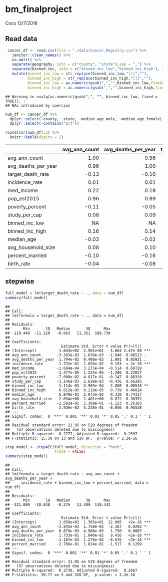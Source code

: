 bm\_finalproject
================
Coco
12/7/2018

Read data
---------

``` r
 cancer_df <- read.csv(file = "./data/Cancer_Registry.csv") %>% 
   janitor::clean_names() %>% 
   na.omit() %>% 
   separate(geography, into = c("county", "state"),sep = ",") %>% 
   separate(binned_inc, into = c("binned_inc_low","binned_inc_high"), sep = ",") %>% 
   mutate(binned_inc_low = str_replace(binned_inc_low,"[(]",""),
          binned_inc_high = str_replace(binned_inc_high,"[]]",""),
          binned_inc_low = as.numeric(gsub(",","",binned_inc_low,fixed=TRUE)),
          binned_inc_high = as.numeric(gsub(",","",binned_inc_high,fixed=TRUE)))
```

    ## Warning in evalq(as.numeric(gsub(",", "", binned_inc_low, fixed = TRUE)), :
    ## NAs introduced by coercion

``` r
num_df <- cancer_df %>% 
  dplyr::select(-county, -state, -median_age_male, -median_age_female) %>% 
  dplyr::select(-contains("pct")) 
```

``` r
round(cor(num_df),3) %>% 
  knitr::kable(digits = 2)
```

|                        |  avg\_ann\_count|  avg\_deaths\_per\_year|  target\_death\_rate|  incidence\_rate|  med\_income|  pop\_est2015|  poverty\_percent|  study\_per\_cap|  binned\_inc\_low|  binned\_inc\_high|  median\_age|  avg\_household\_size|  percent\_married|  birth\_rate|
|------------------------|----------------:|-----------------------:|--------------------:|----------------:|------------:|-------------:|-----------------:|----------------:|-----------------:|------------------:|------------:|---------------------:|-----------------:|------------:|
| avg\_ann\_count        |             1.00|                    0.96|                -0.13|             0.01|         0.22|          0.96|             -0.11|             0.08|                NA|               0.16|        -0.03|                  0.08|             -0.10|        -0.04|
| avg\_deaths\_per\_year |             0.96|                    1.00|                -0.10|             0.01|         0.19|          0.99|             -0.05|             0.09|                NA|               0.14|        -0.02|                  0.10|             -0.16|        -0.08|
| target\_death\_rate    |            -0.13|                   -0.10|                 1.00|             0.38|        -0.38|         -0.11|              0.37|            -0.03|                NA|              -0.30|        -0.01|                 -0.06|             -0.23|        -0.05|
| incidence\_rate        |             0.01|                    0.01|                 0.38|             1.00|         0.06|         -0.02|             -0.02|             0.10|                NA|               0.05|         0.02|                 -0.12|             -0.13|        -0.10|
| med\_income            |             0.22|                    0.19|                -0.38|             0.06|         1.00|          0.18|             -0.80|             0.12|                NA|               0.88|         0.00|                  0.12|              0.34|        -0.08|
| pop\_est2015           |             0.96|                    0.99|                -0.11|            -0.02|         0.18|          1.00|             -0.04|             0.07|                NA|               0.14|        -0.02|                  0.11|             -0.14|        -0.06|
| poverty\_percent       |            -0.11|                   -0.05|                 0.37|            -0.02|        -0.80|         -0.04|              1.00|            -0.09|                NA|              -0.60|        -0.02|                  0.06|             -0.63|         0.02|
| study\_per\_cap        |             0.08|                    0.09|                -0.03|             0.10|         0.12|          0.07|             -0.09|             1.00|                NA|               0.07|        -0.03|                  0.01|             -0.03|        -0.02|
| binned\_inc\_low       |               NA|                      NA|                   NA|               NA|           NA|            NA|                NA|               NA|                 1|                 NA|           NA|                    NA|                NA|           NA|
| binned\_inc\_high      |             0.16|                    0.14|                -0.30|             0.05|         0.88|          0.14|             -0.60|             0.07|                NA|               1.00|         0.01|                  0.12|              0.27|        -0.08|
| median\_age            |            -0.03|                   -0.02|                -0.01|             0.02|         0.00|         -0.02|             -0.02|            -0.03|                NA|               0.01|         1.00|                 -0.04|              0.03|         0.00|
| avg\_household\_size   |             0.08|                    0.10|                -0.06|            -0.12|         0.12|          0.11|              0.06|             0.01|                NA|               0.12|        -0.04|                  1.00|             -0.10|         0.01|
| percent\_married       |            -0.10|                   -0.16|                -0.23|            -0.13|         0.34|         -0.14|             -0.63|            -0.03|                NA|               0.27|         0.03|                 -0.10|              1.00|         0.10|
| birth\_rate            |            -0.04|                   -0.08|                -0.05|            -0.10|        -0.08|         -0.06|              0.02|            -0.02|                NA|              -0.08|         0.00|                  0.01|              0.10|         1.00|

stepwise
--------

``` r
full_model = lm(target_death_rate ~ ., data = num_df)
summary(full_model)
```

    ## 
    ## Call:
    ## lm(formula = target_death_rate ~ ., data = num_df)
    ## 
    ## Residuals:
    ##      Min       1Q   Median       3Q      Max 
    ## -119.448  -11.120   -0.663   11.351  109.730 
    ## 
    ## Coefficients:
    ##                       Estimate Std. Error t value Pr(>|t|)    
    ## (Intercept)          1.643e+02  2.901e+01   5.663 2.47e-08 ***
    ## avg_ann_count       -3.383e-03  1.830e-03  -1.848  0.06513 .  
    ## avg_deaths_per_year  1.794e-02  9.486e-03   1.891  0.05921 .  
    ## incidence_rate       1.732e-01  1.893e-02   9.153  < 2e-16 ***
    ## med_income          -1.684e-04  3.275e-04  -0.514  0.60728    
    ## pop_est2015         -1.477e-05  1.224e-05  -1.206  0.22827    
    ## poverty_percent     -7.080e-02  4.817e-01  -0.147  0.88320    
    ## study_per_cap       -1.146e-03  2.628e-03  -0.436  0.66295    
    ## binned_inc_low      -1.114e-03  3.969e-04  -2.808  0.00518 ** 
    ## binned_inc_high      6.812e-05  9.218e-05   0.739  0.46024    
    ## median_age           6.849e-03  2.073e-02   0.330  0.74117    
    ## avg_household_size   2.094e+00  2.401e+00   0.872  0.38352    
    ## percent_married     -2.592e-01  2.308e-01  -1.123  0.26183    
    ## birth_rate          -2.926e-02  5.228e-01  -0.056  0.95538    
    ## ---
    ## Signif. codes:  0 '***' 0.001 '**' 0.01 '*' 0.05 '.' 0.1 ' ' 1
    ## 
    ## Residual standard error: 21.95 on 520 degrees of freedom
    ##   (57 observations deleted due to missingness)
    ## Multiple R-squared:  0.2777, Adjusted R-squared:  0.2597 
    ## F-statistic: 15.38 on 13 and 520 DF,  p-value: < 2.2e-16

``` r
step_model <- stepAIC(full_model, direction = "both", 
                      trace = FALSE)
summary(step_model)
```

    ## 
    ## Call:
    ## lm(formula = target_death_rate ~ avg_ann_count + avg_deaths_per_year + 
    ##     incidence_rate + binned_inc_low + percent_married, data = num_df)
    ## 
    ## Residuals:
    ##      Min       1Q   Median       3Q      Max 
    ## -121.009  -10.848   -0.276   11.409  110.442 
    ## 
    ## Coefficients:
    ##                       Estimate Std. Error t value Pr(>|t|)    
    ## (Intercept)          1.650e+02  1.365e+01  12.085   <2e-16 ***
    ## avg_ann_count       -3.845e-03  1.758e-03  -2.187   0.0292 *  
    ## avg_deaths_per_year  8.679e-03  4.960e-03   1.750   0.0807 .  
    ## incidence_rate       1.733e-01  1.840e-02   9.416   <2e-16 ***
    ## binned_inc_low      -1.107e-03  1.276e-04  -8.676   <2e-16 ***
    ## percent_married     -2.766e-01  1.824e-01  -1.517   0.1299    
    ## ---
    ## Signif. codes:  0 '***' 0.001 '**' 0.01 '*' 0.05 '.' 0.1 ' ' 1
    ## 
    ## Residual standard error: 21.85 on 528 degrees of freedom
    ##   (57 observations deleted due to missingness)
    ## Multiple R-squared:  0.2736, Adjusted R-squared:  0.2667 
    ## F-statistic: 39.77 on 5 and 528 DF,  p-value: < 2.2e-16
